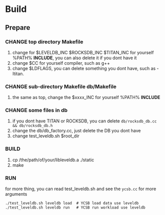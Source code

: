 # Build
## Prepare

### CHANGE top directory Makefile

1. change for $LEVELDB_INC $ROCKSDB_INC $TITAN_INC for yourself %PATH% **INCLUDE**, you can also delete it if you dont have it
2. change $CC for yourself compiler,  such as g++
3. change $LDFLAGS, you can delete something you dont have, such as -ltitan.

### CHANGE sub-directory Makefile db/Makefile

1. the same as top, change the $xxxx_INC for yourself %PATH% **INCLUDE**

### CHANGE some files in db

1. if you dont have TITAN or ROCKSDB, you can delete `db/rocksdb_db.cc && db/rocksdb_db.h`
2. change the db/db_factory.cc, just delete the DB you dont have
3. change test_leveldb.sh $root_dir

### BUILD
1. cp /the/path/of/your/libleveldb.a ./static
2. make

### RUN
for more thing, you can read test_leveldb.sh and see the `ycsb.cc` for more arguments
```
./test_leveldb.sh leveldb load  # YCSB load data use leveldb
./test_leveldb.sh leveldb run   # YCSB run workload use leveldb
```


